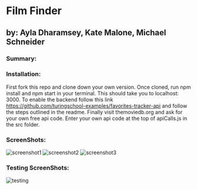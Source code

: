# Film Finder

## by: Ayla Dharamsey, Kate Malone, Michael Schneider

### Summary:


### Installation:
First fork this repo and clone down your own version.  Once cloned, run npm install and npm start in your terminal. This should take you to localhost: 3000.  To enable the backend follow this link https://github.com/turingschool-examples/favorites-tracker-api and follow the steps outlined in the readme. Finally visit themoviedb.org and ask for your own free api code. Enter your own api code at the top of apiCalls.js in the src folder.

### ScreenShots:
![screenshot1](https://user-images.githubusercontent.com/21366524/67812407-be6d0480-fa64-11e9-9283-b8c7b95a86b3.jpg)
![screenshot2](https://user-images.githubusercontent.com/21366524/67812424-c462e580-fa64-11e9-99c6-1a5fbb6537ea.jpg)
![screenshot3](https://user-images.githubusercontent.com/21366524/67812429-c7f66c80-fa64-11e9-9133-9bcb85ab2a2b.jpg)

### Testing ScreenShots:
![testing](https://user-images.githubusercontent.com/21366524/67812431-cb89f380-fa64-11e9-8edb-7eb33501798f.jpg)
